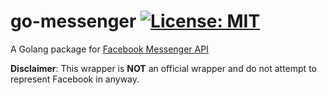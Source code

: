 # go-messenger [![License: MIT](https://img.shields.io/badge/License-MIT-black.svg)](https://opensource.org/licenses/MIT)
A Golang package for [Facebook Messenger API](https://developers.facebook.com/docs/messenger-platform)

**Disclaimer**: This wrapper is **NOT** an official wrapper and do not attempt to represent Facebook in anyway. 